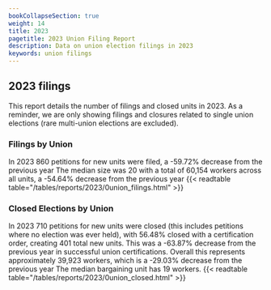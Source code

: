 ```yaml
---
bookCollapseSection: true
weight: 14
title: 2023
pagetitle: 2023 Union Filing Report
description: Data on union election filings in 2023
keywords: union filings
---
```


## 2023 filings

This report details the number of filings and closed units in 2023. As a reminder, we are only showing filings and closures related to single union elections (rare multi-union elections are excluded).

### Filings by Union
In 2023 860 petitions for new units were filed, a -59.72% decrease from the previous year The median size was 20 with a total of 60,154 workers across all units, a -54.64% decrease from the previous year
{{< readtable table="/tables/reports/2023/0union_filings.html" >}}

### Closed Elections by Union
In 2023 710 petitions for new units were closed (this includes petitions where no election was ever held), with 56.48% closed with a certification order, creating 401 total new units. This was a -63.87% decrease from the previous year in successful union certifications. Overall this represents approximately 39,923 workers, which is a -29.03% decrease from the previous year The median bargaining unit has 19 workers.
{{< readtable table="/tables/reports/2023/0union_closed.html" >}}
